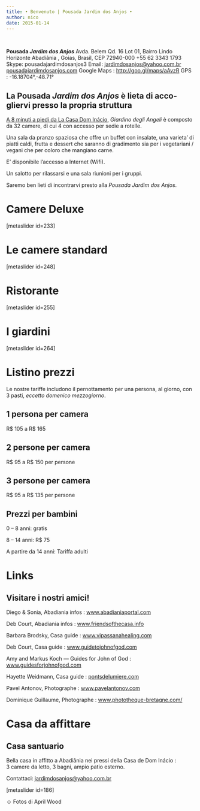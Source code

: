 ```yaml
---
title: • Benvenuto | Pousada Jardim dos Anjos •
author: nico
date: 2015-01-14
---
```



&nbsp;
<div id="address" class="address"><b>Pousada <i>Jardim dos Anjos</i></b>
Avda. Belem Qd. 16 Lot 01, Bairro Lindo Horizonte
Abadiânia , Goias, Brasil, CEP 72940-000
+55 62 3343 1793
Skype: pousadajardimdosanjos3
Email: <a href="mailto:jardimdosanjos@yahoo.com.br">jardimdosanjos@yahoo.com.br</a>
<a href="/">pousadajardimdosanjos.com</a>
Google Maps : <a href="http://goo.gl/maps/aAvzR">http://goo.gl/maps/aAvzR</a>
GPS : -16.18704°,-48.71°</div>
<div id="it" lang="it">
<h2>La Pousada <i>Jardim dos Anjos</i> è lieta di accogliervi presso la propria struttura</h2>
<a href="http://goo.gl/maps/i1L2U"><span class="domInacio">A 8 minuti a piedi da La Casa Dom Inácio</span></a>, <i>Giardino degli Angeli</i> è composto da 32 camere, di cui 4 con accesso per sedie a rotelle.

Una sala da pranzo spaziosa che offre un buffet con insalate, una varieta’ di piatti caldi, frutta e dessert che saranno di gradimento sia per i vegetariani / vegani che per coloro che mangiano carne.

E’ disponibile l’accesso a Internet (Wifi).

Un salotto per rilassarsi e una sala riunioni per i gruppi.

Saremo ben lieti di incontrarvi presto alla <i>Pousada Jardim dos Anjos</i>.
<h1 id="photos_chambres_deluxes">Camere Deluxe</h1>
[metaslider id=233]
<h1 id="photos_chambres_standards">Le camere standard</h1>
[metaslider id=248]
<h1 id="photos_coin-repas">Ristorante</h1>
[metaslider id=255]
<h1 id="photos_jardins">I giardini</h1>
[metaslider id=264]
<div style="display: none;">
<h1>Foto</h1>
[metaslider id=92]

*Fotos di Pasha Antonov: <a href="http://www.pavelantonov.com">www.pavelantonov.com</a>

</div>
<h1>Listino prezzi</h1>
Le nostre tariffe includono il pernottamento per una persona, al giorno, con 3 pasti, <em>eccetto domenico mezzogiorno</em>.
<h2>1 persona per camera</h2>
R$ 105 a R$ 165
<h2>2 persone per camera</h2>
R$ 95 a R$ 150 per persone
<h2>3 persone per camera</h2>
R$ 95 a R$ 135 per persone
<h2>Prezzi per bambini</h2>
0 – 8 anni: gratis

8 – 14 anni: R$ 75

A partire da 14 anni: Tariffa adulti

<!--
<h1>Testimonianze</h1>
-->
<!-- Vide -->
<h1>Links</h1>
<h2>Visitare i nostri amici!</h2>
Diego &amp; Sonia, Abadiania infos : <a href="http://www.abadianiaportal.com" target="_blank">www.abadianiaportal.com</a>

Deb Court, Abadiania infos : <a href="http://www.friendsofthecasa.info" target="_blank">www.friendsofthecasa.info</a>

Barbara Brodsky, Casa guide : <a href="http://www.vipassanahealing.com/" target="_blank">www.vipassanahealing.com</a>

Deb Court, Casa guide : <a href="http://www.guidetojohnofgod.com" target="_blank">www.guidetojohnofgod.com</a>

Amy and Markus Koch — Guides for John of God : <a href="http://www.guidesforjohnofgod.com/" target="_blank">www.guidesforjohnofgod.com</a>

Hayette Weidmann, Casa guide : <a href="http://pontsdelumiere.com" target="_blank">pontsdelumiere.com</a>

Pavel Antonov, Photographe : <a href="http://www.pavelantonov.com" target="_blank">www.pavelantonov.com</a>

Dominique Guillaume, Photographe : <a href="http://www.phototheque-bretagne.com/" target="_blank">www.phototheque-bretagne.com/</a>

<h1>Casa da affittare</h1>
<h2>Casa santuario</h2>
Bella casa in affitto a Abadiânia nei pressi della Casa de Dom Inácio : 3 camere da letto, 3 bagni, ampio patio esterno.

Contattaci: <a href="mailto:jardimdosanjos@yahoo.com.br">jardimdosanjos@yahoo.com.br</a>

[metaslider id=186]

☺ Fotos di April Wood

</div>